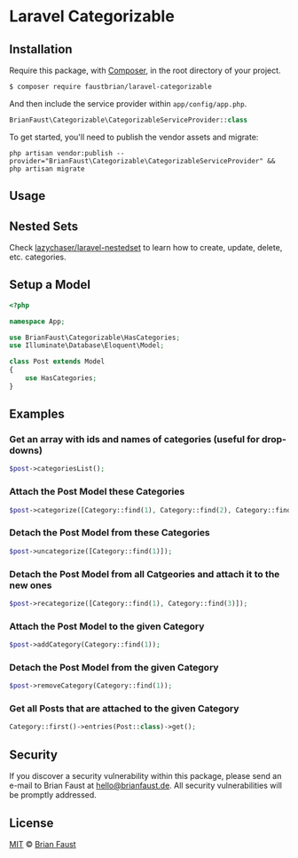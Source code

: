 # Laravel Categorizable

## Installation

Require this package, with [Composer](https://getcomposer.org/), in the root directory of your project.

``` bash
$ composer require faustbrian/laravel-categorizable
```

And then include the service provider within `app/config/app.php`.

``` php
BrianFaust\Categorizable\CategorizableServiceProvider::class
```

To get started, you'll need to publish the vendor assets and migrate:

```
php artisan vendor:publish --provider="BrianFaust\Categorizable\CategorizableServiceProvider" && php artisan migrate
```

## Usage

## Nested Sets

Check [lazychaser/laravel-nestedset](https://github.com/lazychaser/laravel-nestedset) to learn how to create, update, delete, etc. categories.

## Setup a Model
``` php
<?php

namespace App;

use BrianFaust\Categorizable\HasCategories;
use Illuminate\Database\Eloquent\Model;

class Post extends Model
{
    use HasCategories;
}
```

## Examples

### Get an array with ids and names of categories (useful for drop-downs)
``` php
$post->categoriesList();
```

### Attach the Post Model these Categories
``` php
$post->categorize([Category::find(1), Category::find(2), Category::find(3)]);
```

### Detach the Post Model from these Categories
``` php
$post->uncategorize([Category::find(1)]);
```

### Detach the Post Model from all Catgeories and attach it to the new ones
``` php
$post->recategorize([Category::find(1), Category::find(3)]);
```

### Attach the Post Model to the given Category
``` php
$post->addCategory(Category::find(1));
```

### Detach the Post Model from the given Category
``` php
$post->removeCategory(Category::find(1));
```

### Get all Posts that are attached to the given Category
``` php
Category::first()->entries(Post::class)->get();
```

## Security

If you discover a security vulnerability within this package, please send an e-mail to Brian Faust at hello@brianfaust.de. All security vulnerabilities will be promptly addressed.

## License

[MIT](LICENSE) © [Brian Faust](https://brianfaust.de)

